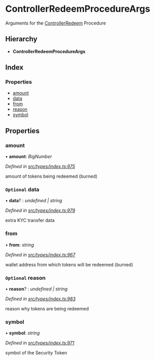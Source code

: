 # ControllerRedeemProcedureArgs

Arguments for the [ControllerRedeem]() Procedure

## Hierarchy

* **ControllerRedeemProcedureArgs**

## Index

### Properties

* [amount]()
* [data]()
* [from]()
* [reason]()
* [symbol]()

## Properties

### amount

• **amount**: _BigNumber_

_Defined in_ [_src/types/index.ts:975_](https://github.com/PolymathNetwork/polymath-sdk/blob/550676f/src/types/index.ts#L975)

amount of tokens being redeemed \(burned\)

### `Optional` data

• **data**? : _undefined \| string_

_Defined in_ [_src/types/index.ts:979_](https://github.com/PolymathNetwork/polymath-sdk/blob/550676f/src/types/index.ts#L979)

extra KYC transfer data

### from

• **from**: _string_

_Defined in_ [_src/types/index.ts:967_](https://github.com/PolymathNetwork/polymath-sdk/blob/550676f/src/types/index.ts#L967)

wallet address from which tokens will be redeemed \(burned\)

### `Optional` reason

• **reason**? : _undefined \| string_

_Defined in_ [_src/types/index.ts:983_](https://github.com/PolymathNetwork/polymath-sdk/blob/550676f/src/types/index.ts#L983)

reason why tokens are being redeemed

### symbol

• **symbol**: _string_

_Defined in_ [_src/types/index.ts:971_](https://github.com/PolymathNetwork/polymath-sdk/blob/550676f/src/types/index.ts#L971)

symbol of the Security Token

